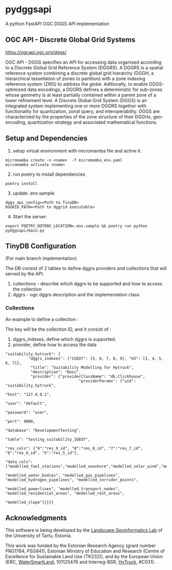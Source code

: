 # pydggsapi

A python FastAPI OGC DGGS API implementation

## OGC API - Discrete Global Grid Systems

https://ogcapi.ogc.org/dggs/

OGC API - DGGS specifies an API for accessing data organised according to a Discrete Global Grid Reference System (DGGRS). A DGGRS is a spatial reference system combining a discrete global grid hierarchy (DGGH, a hierarchical tessellation of zones to partition) with a zone indexing reference system (ZIRS) to address the globe. Aditionally, to enable DGGS-optimized data encodings, a DGGRS defines a deterministic for sub-zones whose geometry is at least partially contained within a parent zone of a lower refinement level. A Discrete Global Grid System (DGGS) is an integrated system implementing one or more DGGRS together with functionality for quantization, zonal query, and interoperability. DGGS are characterized by the properties of the zone structure of their DGGHs, geo-encoding, quantization strategy and associated mathematical functions.

## Setup and Dependencies

1. setup virtual environment with micromamba file and active it. 

```
micromamba create -n <name>  -f micromamba_env.yaml
mircomamba activate <name>
```

2. run poetry to install dependencies

```
poetry install
```

3. update .env.sample 

```
dggs_api_config=<Path to TinyDB>
DGGRID_PATH=<Path to dggrid executable>
```

4. Start the server: 
```
export POETRY_DOTENV_LOCATION=.env.sample && poetry run python pydggsapi/main.py 
```

## TinyDB Configuration 

(For main branch implementation)

The DB consist of 2 tables to define dggrs providers and collections that will served by the API.

1. collections - describe which dggrs to be supported and how to access the collection
2. dggrs - ogc dggrs description and the implementation class

### Collections 
An example to define a collection : 

The key will be the collection ID, and it consist of : 

1. dggrs_indexes, define which dggrs is supported.
2. provider, define how to access the data 

```
"suitability_hytruck": {
          "dggrs_indexes": {"IGEO7": [5, 6, 7, 8, 9], "H3": [3, 4, 5, 6, 7]},
           "title": "Suitability Modelling for Hytruck", 
           "description": "Desc", 
           "provider": {"providerClassName": "db.Clickhouse", 
                                "providerParams": {"uid": "suitability_hytruck",
                                                                "host": "127.0.0.1", 
                                                                "user": "default", 
                                                                "password": "user", 
                                                                "port": 9000, 
                                                                "database": "DevelopmentTesting", 
                                                                "table": "testing_suitability_IGEO7",
                                                                 "res_cols": {"9":"res_9_id", "8":"res_8_id", "7":"res_7_id", "6":"res_6_id", "5":"res_5_id"}, 
                                                                 "data_cols": ["modelled_fuel_stations","modelled_seashore","modelled_solar_wind","modelled_urban_nodes", 
                                                                 "modelled_water_bodies", "modelled_gas_pipelines", "modelled_hydrogen_pipelines", "modelled_corridor_points", 
                                                                 "modelled_powerlines", "modelled_transport_nodes", "modelled_residential_areas", "modelled_rest_areas",
                                                                 "modelled_slope"]}}}}
```



## Acknowledgments

This software is being developed by the [Landscape Geoinformatics Lab](https://landscape-geoinformatics.ut.ee/expertise/dggs/) of the University of Tartu, Estonia.

This work was funded by the Estonian Research Agency (grant number PRG1764, PSG841), Estonian Ministry of Education and Research (Centre of Excellence for Sustainable Land Use (TK232)), and by the European Union (ERC, [WaterSmartLand](https://water-smart-land.eu/), 101125476 and Interreg-BSR, [HyTruck](https://interreg-baltic.eu/project/hytruck/), #C031).




